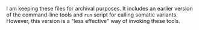 I am keeping these files for archival purposes. It includes an earlier version of the command-line tools and `run` script for calling somatic variants. However, this version is a "less effective" way of invoking these tools.
